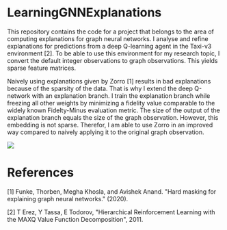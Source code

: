 # LearningGNNExplanations

This repository contains the code for a project that belongs to the area of computing explanations for graph neural networks. I analyse and refine explanations for predictions from a deep Q-learning agent in the Taxi-v3 environment [2]. To be able to use this environment for my research topic, I convert the default integer observations to graph observations. This yields sparse feature matrices. 

Naively using explanations given by Zorro [1] results in bad explanations because of the sparsity of the data. That is why I extend the deep Q-network with an explanation branch. I train the explanation branch while freezing all other weights by minimizing a fidelity value comparable to the widely known Fidelty-Minus evaluation metric. The size of the output of the explanation branch equals the size of the graph observation. However, this embedding is not sparse. Therefor, I am able to use Zorro in an improved way compared to naively applying it to the original graph observation.

![](https://github.com/andreasMazur/RefinedGNNExplanations/blob/main/Experiment.gif)

# References

[1] Funke, Thorben, Megha Khosla, and Avishek Anand. "Hard masking for explaining graph neural networks." (2020).

[2] T Erez, Y Tassa, E Todorov, "Hierarchical Reinforcement Learning with the MAXQ Value Function Decomposition", 2011.
